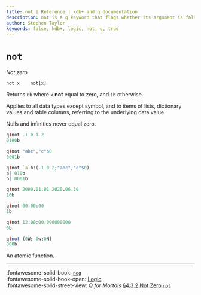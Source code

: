 ```yaml
---
title: not | Reference | kdb+ and q documentation
description: not is a q keyword that flags whether its argument is false.
author: Stephen Taylor
keywords: false, kdb+, logic, not, q, true
---
```

# `not`



_Not zero_

```syntax
not x    not[x]
```

Returns `0b` where `x` **not** equal to zero, and `1b` otherwise.

Applies to all data types except symbol, and to items of lists, dictionary values and table columns, referring to the underlying data value.

Nulls and infinities never equal zero.

```q
q)not -1 0 1 2
0100b

q)not "abc","c"$0
0001b

q)not `a`b!(-1 0 2;"abc","c"$0)
a| 010b
b| 0001b

q)not 2000.01.01 2020.06.30
10b

q)not 00:00:00
1b

q)not 12:00:00.000000000
0b

q)not (0W;-0w;0N)
000b
```

An atomic function. 

---
:fontawesome-solid-book:
[`neg`](neg.md) 
<br>
:fontawesome-solid-book-open:
[Logic](../basics/by-topic.md#logic)
<br>
:fontawesome-solid-street-view:
_Q for Mortals_
[§4.3.2 Not Zero `not`](/q4m3//4_Operators/#431-equality-and-disequality)
